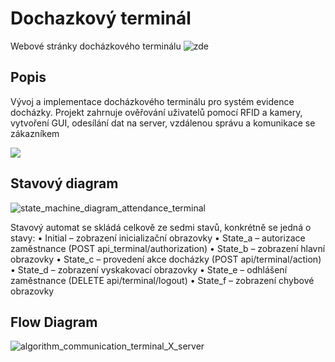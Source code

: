 # Dochazkový terminál 


Webové stránky docházkového terminálu ![zde](https://terminal.techcrowd.cz/)


## Popis
Vývoj a implementace docházkového terminálu pro systém evidence docházky. Projekt zahrnuje ověřování uživatelů pomocí RFID a kamery, vytvoření GUI, odesílání dat na server, vzdálenou správu a komunikace se zákazníkem

![](https://github.com/HonzaAntos/AttendanceSystem/assets/112206462/2f3110b5-fb58-4b11-afe8-03e63e9dbb1e)

## Stavový diagram

![state_machine_diagram_attendance_terminal](https://github.com/HonzaAntos/AttendanceSystem/assets/112206462/9e4932f6-370b-4675-951b-83e81b7a2eff)

Stavový automat se skládá celkově ze sedmi stavů, konkrétně se jedná o stavy:
•	Initial – zobrazení inicializační obrazovky
•	State_a – autorizace zaměstnance (POST api_terminal/authorization)
•	State_b – zobrazení hlavní obrazovky
•	State_c – provedení akce docházky (POST api/terminal/action)
•	State_d – zobrazení vyskakovací obrazovky
•	State_e – odhlášení zaměstnance (DELETE api/terminal/logout)
•	State_f – zobrazení chybové obrazovky

## Flow Diagram
![algorithm_communication_terminal_X_server](https://github.com/HonzaAntos/AttendanceSystem/assets/112206462/fbe94750-c79b-48b9-99f0-ecd0142d3d8f)


